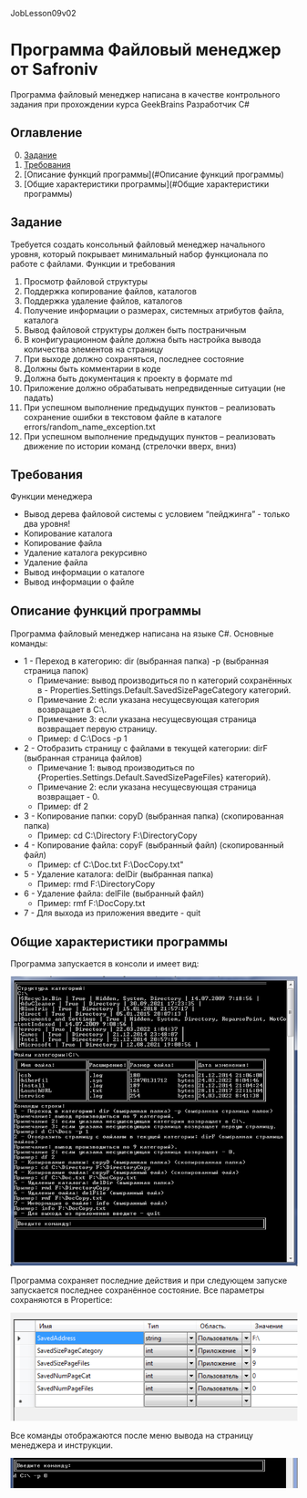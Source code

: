 JobLesson09v02
# Программа Файловый менеджер от Safroniv
Программа файловый менеджер написана в качестве контрольного задания при прохождении курса GeekBrains Разработчик C# 

## Оглавление
0. [Задание](#Задание)
1. [Требования](#Требования)
2. [Описание функций программы](#Описание функций программы)
3. [Общие характеристики программы](#Общие характеристики программы)

## Задание
Требуется создать консольный файловый менеджер начального уровня, который
покрывает минимальный набор функционала по работе с файлами.
Функции и требования
1. Просмотр файловой структуры
2. Поддержка копирование файлов, каталогов
3. Поддержка удаление файлов, каталогов
4. Получение информации о размерах, системных атрибутов файла, каталога
5. Вывод файловой структуры должен быть постраничным
6. В конфигурационном файле должна быть настройка вывода количества
элементов на страницу
7. При выходе должно сохраняться, последнее состояние
8. Должны быть комментарии в коде
9. Должна быть документация к проекту в формате md
10. Приложение должно обрабатывать непредвиденные ситуации (не падать)
11. При успешном выполнение предыдущих пунктов – реализовать сохранение ошибки
в текстовом файле в каталоге errors/random_name_exception.txt
12. При успешном выполнение предыдущих пунктов – реализовать движение по
истории команд (стрелочки вверх, вниз)

## Требования

Функции менеджера
+ Вывод дерева файловой системы с условием “пейджинга” - только два уровня!
+ Копирование каталога
+ Копирование файла
+ Удаление каталога рекурсивно
+ Удаление файла
+ Вывод информации о каталоге
+ Вывод информации о файле


## Описание функций программы
####
Программа файловый менеджер написана на языке C#.
Основные команды:
+ 1 - Переход в категорию: dir (выбранная папка) -p (выбранная страница папок)
    + Примечание: вывод производиться по n категорий сохранённых в - Properties.Settings.Default.SavedSizePageCategory категорий.
    + Примечание 2: если указана несущесвующая категория возвращает в C:\\.
    + Примечание 3: если указана несущесвующая страница возвращает первую страницу.
    + Пример: d C:\\Docs -p 1
+ 2 - Отобразить страницу с файлами в текущей категории: dirF (выбранная страница файлов)
    + Примечание 1: вывод производиться по {Properties.Settings.Default.SavedSizePageFiles} категорий).
    + Примечание 2: если указана несущесвующая страница возвращает - 0.
    + Пример: df 2
+ 3 - Копирование папки: copyD (выбранная папка) (скопированная папка)
    + Пример: cd C:\\Directory F:\\DirectoryCopy
+ 4 - Копирование файла: copyF (выбранный файл) (скопированный файл)
    + Пример: cf C:\\Doc.txt F:\\DocCopy.txt"
+ 5 - Удаление каталога: delDir (выбранная папка)
    + Пример: rmd F:\\DirectoryCopy
+ 6 - Удаление файла: delFile (выбранный файл)
    + Пример: rmf F:\\DocCopy.txt
+ 7 - Для выхода из приложения введите - quit



## Общие характеристики программы
Программа запускается в консоли и имеет вид:

![Вид консольного приложения](https://github.com/Safroniv/JobLesson09v02/blob/JobLesson09Part01v02/JobLesson09Part01v02/scr/proInWork.png )

Программа сохраняет последние действия и при следующем запуске запускается последнее сохранённое состояние.
Все параметры сохраняются в Propertice:

![меню Propertice](https://github.com/Safroniv/JobLesson09v02/blob/JobLesson09Part01v02/JobLesson09Part01v02/scr/Porperties.png )

Все команды отображаются после меню вывода на страницу менеджера и инструкции.

![командная строка](https://github.com/Safroniv/JobLesson09v02/blob/JobLesson09Part01v02/JobLesson09Part01v02/scr/CommandLineinFileManeger.png)
